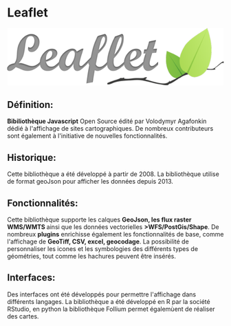 # Leaflet
![](logo_Leaflet.png)

<h2>Définition:</h2>
<strong>Bibiliothèque Javascript</strong> Open Source édité par Volodymyr Agafonkin dédié à l'affichage de sites cartographiques. De nombreux contributeurs sont également à l'initiative de nouvelles fonctionnalités.
<h2>Historique:</h2>
Cette bibliothèque a été développé à partir de 2008.
La bibliothèque utilise de format geoJson pour afficher les données depuis 2013.
<h2>Fonctionnalités:</h2>
Cette bibliothèque supporte les calques <strong>GeoJson, les flux raster WMS/WMTS </strong>ainsi que les données vectorielles <strong>>WFS/PostGis/Shape</strong>.
De nombreux <strong>plugins</strong> enrichisse également les fonctionnalités de base, comme l'affichage de <strong>GeoTiff,  CSV, excel, geocodage</strong>.
La possibilité de personnaliser les icones et les symbologies des différents types de géométries, tout comme les hachures peuvent être insérés.
<h2>Interfaces:</h2>
Des interfaces ont été développés pour permettre l'affichage dans différents langages.
La bibliothèque a été développé en R par la société RStudio, en python la bibliothèque Follium permet égalemùent de réaliser des cartes.